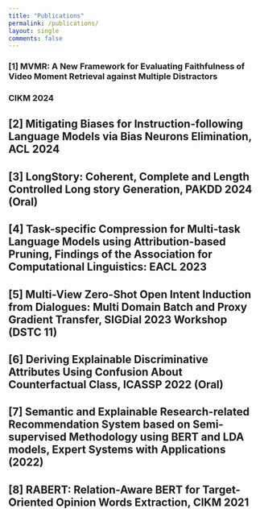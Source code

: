 ```yaml
---
title: "Publications"
permalink: /publications/
layout: single
comments: false
---
```



### [1] MVMR: A New Framework for Evaluating Faithfulness of Video Moment Retrieval against Multiple Distractors
### CIKM 2024

## [2] Mitigating Biases for Instruction-following Language Models via Bias Neurons Elimination, ACL 2024

## [3] LongStory: Coherent, Complete and Length Controlled Long story Generation, PAKDD 2024 (Oral)

## [4] Task-specific Compression for Multi-task Language Models using Attribution-based Pruning, Findings of the Association for Computational Linguistics: EACL 2023

## [5] Multi-View Zero-Shot Open Intent Induction from Dialogues: Multi Domain Batch and Proxy Gradient Transfer, SIGDial 2023 Workshop (DSTC 11)

## [6] Deriving Explainable Discriminative Attributes Using Confusion About Counterfactual Class, ICASSP 2022 (Oral)

## [7] Semantic and Explainable Research-related Recommendation System based on Semi-supervised Methodology using BERT and LDA models, Expert Systems with Applications (2022)

## [8] RABERT: Relation-Aware BERT for Target-Oriented Opinion Words Extraction, CIKM 2021
